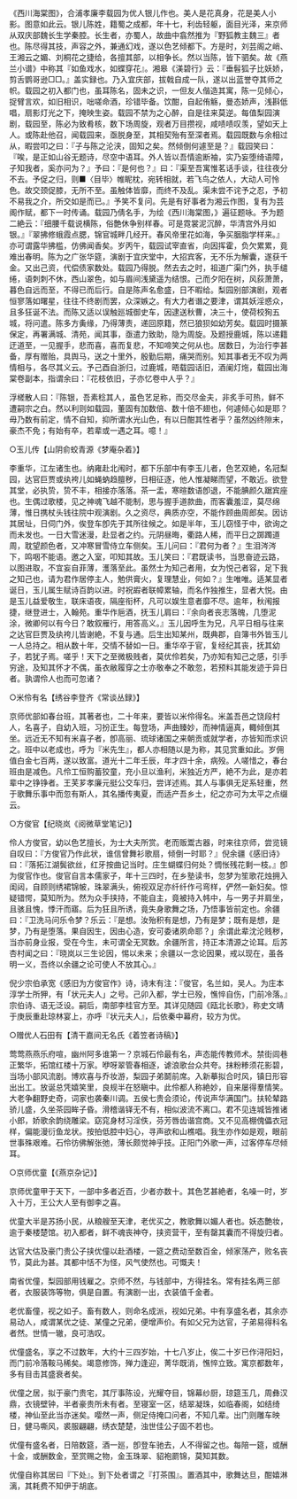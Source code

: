 <!-- { "loadSidebar": true } -->
《西川海棠图》，合浦孝廉李载园为优人银儿作也。美人是花真身，花是美人小影。图意如此云。银儿陈姓，籍蜀之成都，年十七，利齿轻躯，面目光泽，来京师从双庆部魏长生学秦腔。长生者，亦蜀人，故曲中翕然推为『野狐教主魏三』者也。陈尽得其技，声容之外，兼通幻戏，遂以色艺倾都下。方是时，刘芸阁之峭、王湘云之媚、刘桐花之捷给，各擅其部，以相争长。然以当陈，皆下驷矣。故《燕兰小谱》中称其『如鱼戏水，如蝶穿花』。湘皋《渼碧行》云：『垂髫狐子比妖娇，剪舌鹦哥逊□□。』盖实録也。乃入宜庆部，拔戟自成一队，遂以出蓝誉夺其师之帜。载园之初入都门也，虽耳陈名，固未之识，一但友人偕造其寓，陈一见倾心，捉臂言欢，如旧相识，咄嗟命酒，珍错毕备。饮酣，自起侑觞，曼态娇声，浅斟低唱，扇影灯光之下，掩映生姿。载园不禁为之心醉，自是往来莫逆。每值梨园演剧，载园至，陈必为致肴核，数下场周旋，观者万目攒视，咸啧啧叹羡，望如天上人。或陈赴他召，闻载园来，亟脱身至，其相契殆有至深者焉。载园既数与余相过从，暇尝叩之曰：『子与陈之沦浃，固知之矣。然倾倒何遽至是？』载园笑曰：『唉，是正如山谷无题诗，尽空中语耳。外人皆以吾情逾断袖，实乃妄堕绮语障，子知我者，奚亦问为？』予曰：『是何也？』曰：『渠至吾寓惟茗话手谈，往往夜分不去。予促之归，则■〈目毕〉帷眤枕，宛转相就，若飞鸟之依人，大动人可怜色。故交颈促膝，无所不至。虽触体皆靡，而终不及乱。渠未尝不诧予之忍，予初不易我之介，所交如是而已。』予笑不复问。先是有好事者为湘云作图，复有为芸阁作赋，都下一时传诵。载园乃倩名手，为绘《西川海棠图，》遍征题咏。予为题二絶云：『细腰千载说横陈，俗艶休争别样春。可是霓裳泥沉醉，华清宫外月如银。』『翠拂修蛾霞点腮，锦官城畔几经开。春风帝里花如海，争买胭脂学样来。』亦可谓露华拂槛，仿佛闻香矣。岁丙午，载园试宰直省，向因挥霍，负欠累累，竟难出春明。陈为之广张华筵，演剧于宜庆堂中，大招宾客，无不乐为解囊，遂获千金。又出己资，代偿债家数处。载园乃得脱。然去去之时，祖道广渠门外，执手缱绻，语刺刺不休，西山翠色，如与眉间浅黛遥为结恨。己而夕阳在树，风荻萧萧，暮色自远而至，不得已而后行。自是陈声名愈盛，日不暇给。梨园别部演剧，观者恒寥落如曙星，往往不终剧而罢，众深嫉之。有大力者谮之要津，谓其妖淫惑众，且多狂诞不法。而陈又适以误触廵城御史车，因逮送秋曹，决三十，使荷校狥五城，将问遣。陈多方夤缘，乃得薄责，递回原籍，然已狼狈如幼芳矣。载园时摄篆保定，再署满城、清苑，闻其事，亟遣力致助，隐为周旋。及题授鹿城，陈以递籍迂道至，一见握手，悲而喜，喜而复悲，不知啼笑之何从也。居数日，为治行李甚备，厚有赠贻，具舆马，送之十里外，殷勤后期，痛哭而别。知其事者无不叹为两情相与，各尽其义云。予己酉自浙归，过鹿城，晤载园话旧，酒阑灯炧，载园出海棠卷副本，指谓余曰：『花枝依旧，子亦忆卷中人乎？』

浮槎散人曰：『陈银，吾素稔其人，虽色艺足称，而交尽金夫，非炙手可热，鲜不遭嗣宗之白。然以利则如载园，董固有加数倍、数十倍不翅也，何遽倾心如是耶？毋乃数有前定，情不自知，抑所谓水光山色，有以日酣其性者乎？虽然凶终隙末，豪杰不免；有始有卒，若辈或一遇之耳。噫！』

○玉儿传【山阴俞蛟青源《梦庵杂着》】

李重华，江左诸生也。纳雍赴北闱时，都下乐部中有李玉儿者，色艺双絶，名冠梨园，达官巨贾或纨袴儿如蝇蚋趋膻秽，日相征逐，他人惟凝睇而望，不敢近。欲登其堂，必执贽，贽不丰，相接亦落落。茶一盂，寒暄数语卽退，不能腆颜久踞宾座也。生偶过歌楼，见之神魂飞越不能制，思与握手道款曲，而客囊羞涩，莫尽绵薄，惟日携杖头钱往院中观演剧。久之资尽，典质亦空，不能作顾曲周郎矣。因访其居址，日伺门外，俟登车卽先于其所往候之。如是半年，玉儿窃怪于中，欲询之而未发也。一日大雪迷漫，赴显者之约。元阴昼晦，衢路人稀，而平日之踯躅道周，耽望颜色者，又冲寒冒雪侍立车侧矣。玉儿问曰：『君何为者？』生泪涔涔下，鸣咽不能语。邀之入室，叩知其故。玉儿笑曰：『君既读书，当思奋迹云路，以图进取，不宜妄自菲薄，濩落至此。虽然士为知己者用，女为悦己者容，足下我之知己也，请为君作居停主人，勉供膏火，复理慧业，何如？』生唯唯。适某显者诞日，玉儿属生赋诗百韵以进。时祝嘏者联幛累轴，而名作独推生，显者大悦。由是玉儿益爱敬生，联床语夜，隔座衔杯，凡可以娱生意者靡不尽。逾年，秋闱报捷，继登进士，入翰苑。重华作巵酒，抚玉儿肩曰：『余向者丧志落魄，几堕泥涂，微卿何以有今日？敢叙雁行，用答高义。』玉儿因呼生为兄，凡平日相与往来之达官巨贾及纨袴儿皆谢絶，不复与通。后生出知某州，既典郡，自簿书外皆玉儿一人总持之。相从数十年，交情不替如一日。重华卒于官，复经纪其丧，抚其幼子，若犹子焉。嗟乎！天下之至微极贱者，莫优伶若矣，乃亦知有知己之感，引手穷途，及知其怀才不偶，虽衣敝履穿之士亦敬奉之不敢忽，若预料其能发迹于异日者。孰谓伶人也而可忽诸？

○米伶有名【绣谷李登齐《常谈丛録》】

京师优部如春台班，其著者也，二十年来，要皆以米伶得名。米盖吾邑之饶段村人，名喜子，自幼入班，习扮正生。每登场，声曲臻妙，而神情逼真，輙倾倒其坐。远近无不知有米喜子者，卽高丽、琉球诸国之来朝贡或就学者，亦皆知而求识之。班中以老成也，呼为『米先生』，都人亦相随以是为称，其见赏重如此。岁佣值白金七百两，遂以致富。道光十二年壬辰，年才四十余，病殁。人嗟惜之，春台班由是减色。凡伶工恒购蓄狡童，充小旦以渔利，米独近方严，絶不为此，是亦若辈中之铮铮者。王芙芗孝廉元挺公交车归，尝详述焉。其人与事俱无足系轻重，然于歌舞乐事中而忽有斯人，其名播传夷夏，而适产吾乡土，纪之亦可为太平之点缀云。

○方俊官【纪晓岚《阅微草堂笔记》】

伶人方俊官，幼以色艺擅长，为士大夫所赏。老而贩鬻古器，时来往京师，尝览镜自叹曰：『方俊官乃作此状，谁信曾舞衫歌扇，倾倒一时耶？』倪余疆《感旧诗》曰：『落拓江湖鬓欲丝，红牙按曲记当时。庄生蝴蝶归何处？惆怅残花剩一枝。』卽为俊官作也。俊官自言本儒家子，年十三四时，在乡塾读书，忽梦为笙歌花烛拥入闺闼，自顾则绣裙锦帔，珠翠满头，俯视双足亦纤纤作弓弯样，俨然一新妇矣。惊疑错愕，莫知所为。然为众手挟持，不能自主，竟被持入帏中，与一男子并肩坐，且骇且愧，悸汗而寤。后为狂且所诱，竟失身歌舞之场，乃悟事皆前定也。余疆曰：『卫洗马问乐令梦？乐云：『是想。汝殆积有是想，乃有是梦；既有是想，是梦，乃有是堕落。果自因生，因由心造，安可委诸夙命耶？」余谓此辈沈沦贱秽，当亦前身业报，受在今生，未可谓全无冥数。余疆所言，持正本清源之论耳。后苏杏村闻之曰：『晓岚以三生论因，惕以未来；余疆以一念论因果，戒以现在，虽各明一义，吾终以余疆之论可使人不放其心。』

倪少宗伯承宽《感旧为方俊官作》诗，诗末有注：『俊官，名兰如，吴人。为庄本淳学士所狎，有「状元夫人」之号。己卯入都，学士已殁，憔悴自伤，门前冷落。』宗伯诗、语无泛设。嗣后，南部李桂官方至。其详见随园《瓯北长歌》，称史文靖于庚辰重赴琼林宴上，亦呼『状元夫人』，后依秦中幕府，较方为优。

○赠优人石田有【清干嘉间无名氏《着笠者诗稿》】

莺莺燕燕乐府喧，幽州阿多谁第一？京城石伶最有名，声态能传教师术。禁街闾巷正繁华，拓馆红楼十万家。咿呀翠管春相逐，谑浪歌台众共夸。抹粉糁须花影碧，当场小部风流剧。博欢喜与乔妆游，梨园子弟鬬前席。入新摹拟合时风，镇日形容出出工。放诞总凭嬉笑里，良规半在怒瞋中。此伶都人称絶妙，自来屡得羣情笑。大老争翻野史奇，词家也袭秦川调。五侯七贵会须论，传说声华满国门。扶轮辇路骄儿盛，久坐茶园眸子昏。滑稽谐铎无不有，相似波流不离口。君不见连城皆推诸小郎，娇歌余韵绕雕梁。窈窕身材习淫佚，芬芳唇齿谐宫商。又不见高棚傀儡衣冠样，偏能漫衍鱼龙状。按拍低腔中妇心，寻声欲和山樵唱。我生亦作如是观，眼前世事殊艰难。石伶彷佛解张弛，薄长颇觉神乎技。正阳门外歌一声，过客停车尽倾耳。

○京师优童【《燕京杂记》】

京师优童甲于天下，一部中多者近百，少者亦数十。其色艺甚絶者，名噪一时，岁入十万，王公大人至有御李之喜。

优童大半是苏扬小民，从粮艘至天津，老优买之，教歌舞以媚人者也。妖态艶妆，逾于秦楼楚馆。初入都者，鲜不魂丧神夺，挟资营干，至有罄其囊而不得旋归者。

达官大估及豪门贵公子挟优僮以赴酒楼，一筵之费动至数百金，倾家荡产，败名丧节，莫此为甚。其都中恬不为怪，风气使然也。可慨夫！

南省优僮，梨园部用钱雇之。京师不然，与钱部中，方得挂名。常有挂名两三部者，衣服装饰等物，俱是自置。有演剧一出，衣装值千金者。

老优畜僮，视之如子。畜有数人，则命名成派，视如兄弟。中有享盛名者，其余亦易动人，咸谓某优之徒、某僮之兄弟，便增声价。有如父兄为达官，子弟易得科名者然。世情一辙，良可浩叹。

优僮盛名，享之不过数年，大约十三四岁始，十七八岁止，俟二十岁已作浔阳妇，而门前冷落鞍马稀矣。竭意修饰，殚力逢迎，菁华既消，憔悴立致。寓京都数年，多有目击其盛衰者矣。

优僮之居，拟于豪门贵宅，其厅事陈设，光耀夺目，锦幕纱厨，琼筵玉几，周彝汉鼎，衣镜壁钟，半者豪贵所未有者。至寝室一区，结翠凝珠，如临春阁，如结绮楼，神仙至此当亦迷矣。嘤然一声，侧足侍掩口问者，不知几辈。出门则雕车映日，健马嘶风，裘服翩翩，绣衣楚楚，浊世佳公子固不若也。

优僮有盛名者，日陪数筵，酒一廵，卽登车驰去，人不得留之也。每陪一筵，或酬十金，或酬数金，至赏赐之物，金玉珠翠、貂袍罽锦，莫知其数。

优僮自称其居曰『下处』。到下处者谓之『打茶围』。置酒其中，歌舞达旦，酣嬉淋漓，其耗费不知伊于胡底。


